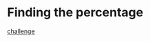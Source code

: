 # Finding the percentage

[challenge](https://www.hackerrank.com/challenges/finding-the-percentage/problem)
